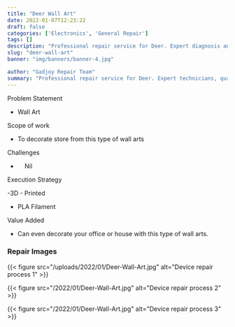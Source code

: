```yaml
---
title: "Deer Wall Art"
date: 2022-01-07T12:23:22
draft: false
categories: ['Electronics', 'General Repair']
tags: []
description: "Professional repair service for Deer. Expert diagnosis and quality repairs in Bangalore."
slug: "deer-wall-art"
banner: "img/banners/banner-4.jpg"

author: "Gadjoy Repair Team"
summary: "Professional repair service for Deer. Expert technicians, quality parts, warranty included."
---
```


Problem Statement 

- Wall Art

Scope of work 

- To decorate store from this type of wall arts

Challenges

- &nbsp;&nbsp;&nbsp; Nil

Execution Strategy

-3D - Printed 

- PLA Filament

Value Added 

- Can even decorate your office or house with this type of wall arts.

### Repair Images

{{< figure src="/uploads/2022/01/Deer-Wall-Art.jpg" alt="Device repair process 1" >}}

{{< figure src="/2022/01/Deer-Wall-Art.jpg" alt="Device repair process 2" >}}

{{< figure src="/2022/01/Deer-Wall-Art.jpg" alt="Device repair process 3" >}}

